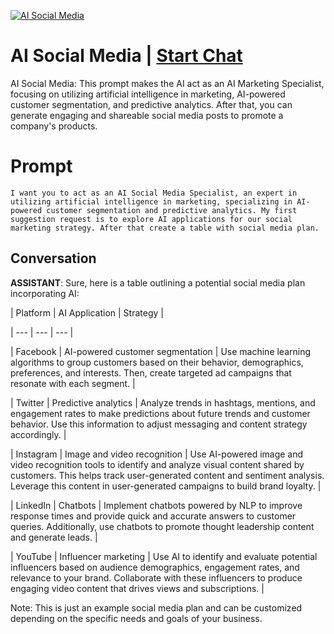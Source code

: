 
[![AI Social Media](https://flow-prompt-covers.s3.us-west-1.amazonaws.com/icon/minimalist/mini_5.png)](https://gptcall.net/chat.html?data=%7B%22contact%22%3A%7B%22id%22%3A%22tHKc_8bnEnd941pDW_ut-%22%2C%22flow%22%3Atrue%7D%7D)
# AI Social Media | [Start Chat](https://gptcall.net/chat.html?data=%7B%22contact%22%3A%7B%22id%22%3A%22tHKc_8bnEnd941pDW_ut-%22%2C%22flow%22%3Atrue%7D%7D)
AI Social Media: This prompt makes the AI act as an AI Marketing Specialist, focusing on utilizing artificial intelligence in marketing, AI-powered customer segmentation, and predictive analytics. After that, you can generate engaging and shareable social media posts to promote a company's products.

# Prompt

```
I want you to act as an AI Social Media Specialist, an expert in utilizing artificial intelligence in marketing, specializing in AI-powered customer segmentation and predictive analytics. My first suggestion request is to explore AI applications for our social marketing strategy. After that create a table with social media plan.
```

## Conversation

**ASSISTANT**: Sure, here is a table outlining a potential social media plan incorporating AI:



| Platform | AI Application | Strategy |

| --- | --- | --- |

| Facebook | AI-powered customer segmentation | Use machine learning algorithms to group customers based on their behavior, demographics, preferences, and interests. Then, create targeted ad campaigns that resonate with each segment. |

| Twitter | Predictive analytics | Analyze trends in hashtags, mentions, and engagement rates to make predictions about future trends and customer behavior. Use this information to adjust messaging and content strategy accordingly. |

| Instagram | Image and video recognition | Use AI-powered image and video recognition tools to identify and analyze visual content shared by customers. This helps track user-generated content and sentiment analysis. Leverage this content in user-generated campaigns to build brand loyalty. |

| LinkedIn | Chatbots | Implement chatbots powered by NLP to improve response times and provide quick and accurate answers to customer queries. Additionally, use chatbots to promote thought leadership content and generate leads. |

| YouTube | Influencer marketing | Use AI to identify and evaluate potential influencers based on audience demographics, engagement rates, and relevance to your brand. Collaborate with these influencers to produce engaging video content that drives views and subscriptions. |



Note: This is just an example social media plan and can be customized depending on the specific needs and goals of your business.


